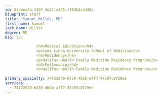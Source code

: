 ```yaml
---
id: 53deea9b-2187-4e27-a345-ff83b4c3d35c
blueprint: staff
title: 'Samuel Miller, MD'
first_name: Samuel
last_name: Miller
degree: MD
bio: |2-

              <h4>Medical Education</h4>
              <p>Loma Linda University School of Medicine</p>
              <h4>Residency</h4>
              <p>Halifax Health Family Medicine Residency Program</p>
              <h4>Fellowship</h4>
              <p>Halifax Health Family Medicine Residency Program</p>
          
primary_specialty: 74722849-6450-46bb-aff7-47c97c8729ee
services:
  - 74722849-6450-46bb-aff7-47c97c8729ee
---
```

